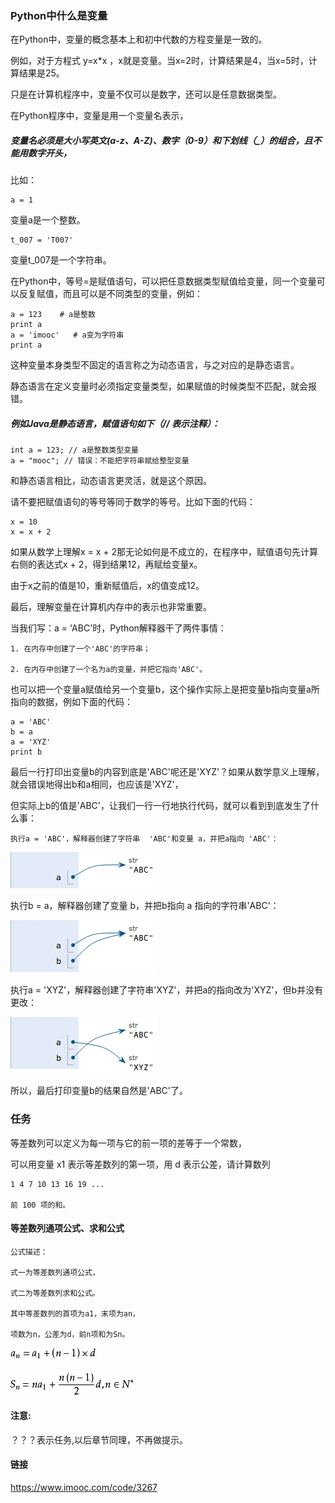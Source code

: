 ### Python中什么是变量

在Python中，变量的概念基本上和初中代数的方程变量是一致的。

例如，对于方程式 y=x*x ，x就是变量。当x=2时，计算结果是4，当x=5时，计算结果是25。

只是在计算机程序中，变量不仅可以是数字，还可以是任意数据类型。

在Python程序中，变量是用一个变量名表示，

##### 变量名必须是大小写英文(a-z、A-Z)、数字（0-9）和下划线（_）的组合，且不能用数字开头，

比如：

```
a = 1

```

变量a是一个整数。

```
t_007 = 'T007'

```

变量t_007是一个字符串。

在Python中，等号=是赋值语句，可以把任意数据类型赋值给变量，同一个变量可以反复赋值，而且可以是不同类型的变量，例如：

```
a = 123    # a是整数
print a
a = 'imooc'   # a变为字符串
print a

```
这种变量本身类型不固定的语言称之为动态语言，与之对应的是静态语言。


静态语言在定义变量时必须指定变量类型，如果赋值的时候类型不匹配，就会报错。

##### 例如Java是静态语言，赋值语句如下（// 表示注释）：

```
int a = 123; // a是整数类型变量
a = "mooc"; // 错误：不能把字符串赋给整型变量

```

和静态语言相比，动态语言更灵活，就是这个原因。

请不要把赋值语句的等号等同于数学的等号。比如下面的代码：

```
x = 10
x = x + 2

```

如果从数学上理解x = x + 2那无论如何是不成立的，在程序中，赋值语句先计算右侧的表达式x + 2，得到结果12，再赋给变量x。

由于x之前的值是10，重新赋值后，x的值变成12。

最后，理解变量在计算机内存中的表示也非常重要。

当我们写：a = 'ABC'时，Python解释器干了两件事情：

```
1. 在内存中创建了一个'ABC'的字符串；

2. 在内存中创建了一个名为a的变量，并把它指向'ABC'。

```

也可以把一个变量a赋值给另一个变量b，这个操作实际上是把变量b指向变量a所指向的数据，例如下面的代码：

```
a = 'ABC'
b = a
a = 'XYZ'
print b

```

最后一行打印出变量b的内容到底是'ABC'呢还是'XYZ'？如果从数学意义上理解，就会错误地得出b和a相同，也应该是'XYZ'，

但实际上b的值是'ABC'，让我们一行一行地执行代码，就可以看到到底发生了什么事：

```
执行a = 'ABC'，解释器创建了字符串  'ABC'和变量 a，并把a指向 'ABC'：

```
![](./str_a.jpg)

执行b = a，解释器创建了变量 b，并把b指向 a 指向的字符串'ABC'：

![](./str_ab.jpg)

执行a = 'XYZ'，解释器创建了字符串'XYZ'，并把a的指向改为'XYZ'，但b并没有更改：

![](./str_ab2.jpg)

所以，最后打印变量b的结果自然是'ABC'了。

### 任务

等差数列可以定义为每一项与它的前一项的差等于一个常数，

可以用变量 x1 表示等差数列的第一项，用 d 表示公差，请计算数列

```
1 4 7 10 13 16 19 ...

前 100 项的和。

```
#### 等差数列通项公式、求和公式


```
公式描述：

式一为等差数列通项公式，

式二为等差数列求和公式。

其中等差数列的首项为a1，末项为an，

项数为n，公差为d，前n项和为Sn。

```
![](./an.jpg)
#### 
![](./sn.jpg)

#### 注意: 

？？？表示任务,以后章节同理，不再做提示。

####  链接
https://www.imooc.com/code/3267

